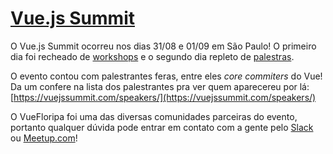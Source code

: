 # [Vue.js Summit](https://vuejssummit.com/)

O Vue.js Summit ocorreu nos dias 31/08 e 01/09 em São Paulo! O primeiro dia foi recheado de [workshops](https://vuejssummit.com/workshops/) e o segundo dia repleto de [palestras](https://vuejssummit.com/schedule/).

O evento contou com palestrantes feras, entre eles *core commiters* do Vue! Da um confere na lista dos palestrantes pra ver quem aparecereu por lá: [https://vuejssummit.com/speakers/](https://vuejssummit.com/speakers/)

O VueFloripa foi uma das diversas comunidades parceiras do evento, portanto qualquer dúvida pode entrar em contato com a gente pelo [Slack](https://join.slack.com/t/vuefloripa/shared_invite/enQtMjQyNjYwNDEyMTk4LTY1ZDVmMTg2ZmZiNzM4Mjk3YjhhNjlmYWQ4ZDM0NzliMTcwZTk4NjFhMjliZGIxYmE5YzU0M2ViMTc4NGY3MzE) ou [Meetup.com](https://www.meetup.com/pt-BR/vuefloripa/)!